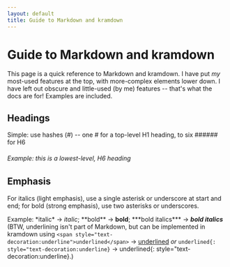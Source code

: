 ```yaml
---
layout: default
title: Guide to Markdown and kramdown
---
```

# Guide to Markdown and kramdown

This page is a quick reference to Markdown and kramdown. I have put *my* most-used features at the top, with more-complex elements lower down. I have left out obscure and little-used (by me) features -- that's what the docs are for! Examples are included.

## Headings

Simple: use hashes (\#) -- one \# for a top-level H1 heading, to six \###### for H6

###### Example: this is a lowest-level, H6 heading

## Emphasis

For italics (light emphasis), use a single asterisk or underscore at start and end; for bold (strong emphasis), use two asterisks or underscores. 

Example: \*italic\* &#8594; *italic*; \*\*bold\*\* &#8594; **bold**; \*\*\*bold italics\*\*\* &#8594; ***bold italics***
(BTW, underlining isn't part of Markdown, but can be implemented in kramdown using `<span style="text-decoration:underline">underlined</span>`  &#8594; <span style="text-decoration:underline">underlined</span> *or* `underlined{: style="text-decoration:underline}`  &#8594; underlined{: style="text-decoration:underline}.)

